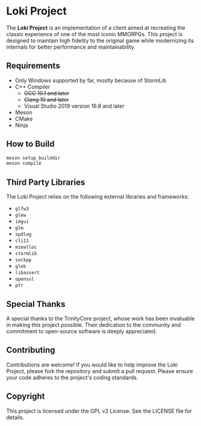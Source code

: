 # Loki Project

The **Loki Project** is an implementation of a client aimed at recreating the classic experience of one of the most
iconic MMORPGs. This project is designed to maintain high fidelity to the original game while modernizing its internals
for better performance and maintainability.

## Requirements

- Only Windows supported by far, mostly because of StormLib
- C++ Compiler
    - ~~GCC 10.1 and later~~
    - ~~Clang 10 and later~~
    - Visual Studio 2019 version 16.8 and later
- Meson
- CMake
- Ninja

## How to Build

```bash
meson setup builddir
meson compile
```

## Third Party Libraries

The Loki Project relies on the following external libraries and frameworks:

- `glfw3`
- `glew`
- `imgui`
- `glm`
- `spdlog`
- `cli11`
- `mimalloc`
- `stormlib`
- `sockpp`
- `glob`
- `libassert`
- `openssl`
- `pfr`

## Special Thanks

A special thanks to the TrinityCore project, whose work has been invaluable in making this project possible. Their
dedication to the community and commitment to open-source software is deeply appreciated.

## Contributing

Contributions are welcome! If you would like to help improve the Loki Project, please fork the repository and submit a
pull request. Please ensure your code adheres to the project's coding standards.

## Copyright

This project is licensed under the GPL v2 License. See the LICENSE file for details.
